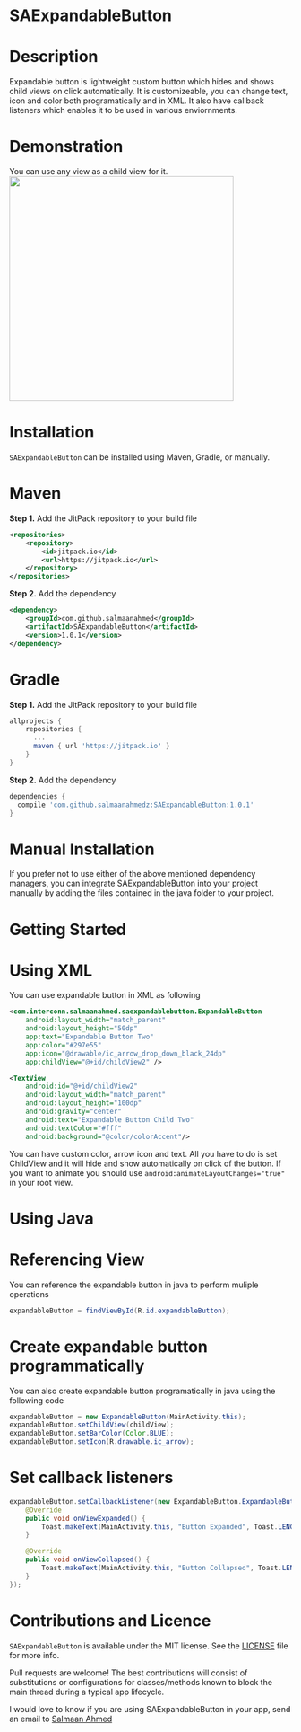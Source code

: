 # SAExpandableButton

# Description
Expandable button is lightweight custom button which hides and shows child views on click automatically.
It is customizeable, you can change text, icon and color both programatically and in XML.
It also have callback listeners which enables it to be used in various enviornments.
<br>
# Demonstration
You can use any view as a child view for it.
<br>
<img height="400" src="https://github.com/salmaanahmed/SAExpandableButton/blob/master/screenshots/ExpandableButtonGif.gif?raw=true" />
<br>

# Installation
```SAExpandableButton``` can be installed using Maven, Gradle, or manually.

# Maven
**Step 1.** Add the JitPack repository to your build file
```xml
<repositories>
    <repository>
        <id>jitpack.io</id>
        <url>https://jitpack.io</url>
    </repository>
</repositories>
```
**Step 2.** Add the dependency
```xml
<dependency>
    <groupId>com.github.salmaanahmed</groupId>
    <artifactId>SAExpandableButton</artifactId>
    <version>1.0.1</version>
</dependency>
```

# Gradle
**Step 1.** Add the JitPack repository to your build file
```gradle
allprojects {
    repositories {
      ...
      maven { url 'https://jitpack.io' }
    }
}
```
**Step 2.** Add the dependency
```gradle
dependencies {
  compile 'com.github.salmaanahmedz:SAExpandableButton:1.0.1'
}
```
# Manual Installation
If you prefer not to use either of the above mentioned dependency managers, you can integrate SAExpandableButton into your project manually by adding the files contained in the java folder to your project.

# Getting Started
# Using XML
You can use expandable button in XML as following
```xml
<com.interconn.salmaanahmed.saexpandablebutton.ExpandableButton
    android:layout_width="match_parent"
    android:layout_height="50dp"
    app:text="Expandable Button Two"
    app:color="#297e55"
    app:icon="@drawable/ic_arrow_drop_down_black_24dp"
    app:childView="@+id/childView2" />

<TextView
    android:id="@+id/childView2"
    android:layout_width="match_parent"
    android:layout_height="100dp"
    android:gravity="center"
    android:text="Expandable Button Child Two"
    android:textColor="#fff"
    android:background="@color/colorAccent"/>
```
You can have custom color, arrow icon and text.
All you have to do is set ChildView and it will hide and show automatically on click of the button.
If you want to animate you should use ```android:animateLayoutChanges="true"``` in your root view.

# Using Java
# Referencing View
You can reference the expandable button in java to perform muliple operations
```java
expandableButton = findViewById(R.id.expandableButton);
```
# Create expandable button programmatically
You can also create expandable button programatically in java using the following code
```java
expandableButton = new ExpandableButton(MainActivity.this);
expandableButton.setChildView(childView);
expandableButton.setBarColor(Color.BLUE);
expandableButton.setIcon(R.drawable.ic_arrow);
```
# Set callback listeners
```java
expandableButton.setCallbackListener(new ExpandableButton.ExpandableButtonListener() {
    @Override
    public void onViewExpanded() {
        Toast.makeText(MainActivity.this, "Button Expanded", Toast.LENGTH_SHORT).show();
    }

    @Override
    public void onViewCollapsed() {
        Toast.makeText(MainActivity.this, "Button Collapsed", Toast.LENGTH_SHORT).show();
    }
});
```

# Contributions and Licence
```SAExpandableButton``` is available under the MIT license. See the [LICENSE](https://github.com/salmaanahmed/SAExpandableButton/blob/master/LICENCE.txt) file for more info.

Pull requests are welcome! The best contributions will consist of substitutions or configurations for classes/methods known to block the main thread during a typical app lifecycle.

I would love to know if you are using SAExpandableButton in your app, send an email to [Salmaan Ahmed](mailto:salmaan.ahmed@hotmail.com)
